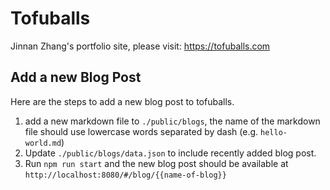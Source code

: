 # Tofuballs 

Jinnan Zhang's portfolio site, please visit: https://tofuballs.com

## Add a new Blog Post

Here are the steps to add a new blog post to tofuballs.

1. add a new markdown file to `./public/blogs`, the name of the markdown file should use lowercase words separated by dash (e.g. `hello-world.md`)
2. Update `./public/blogs/data.json` to include recently added blog post.
3. Run `npm run start` and the new blog post should be available at `http://localhost:8080/#/blog/{{name-of-blog}}`
